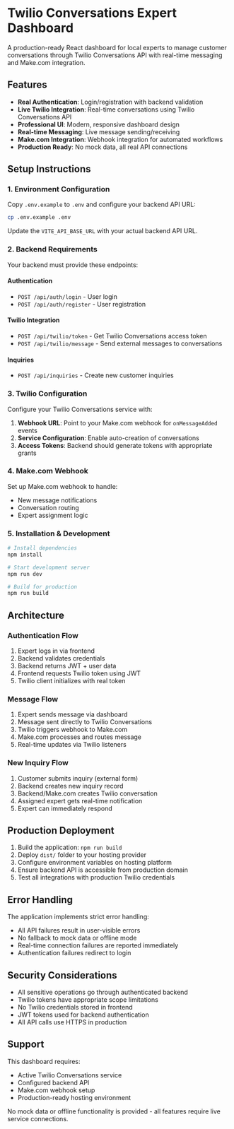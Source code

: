 # Twilio Conversations Expert Dashboard

A production-ready React dashboard for local experts to manage customer conversations through Twilio Conversations API with real-time messaging and Make.com integration.

## Features

- **Real Authentication**: Login/registration with backend validation
- **Live Twilio Integration**: Real-time conversations using Twilio Conversations API
- **Professional UI**: Modern, responsive dashboard design
- **Real-time Messaging**: Live message sending/receiving
- **Make.com Integration**: Webhook integration for automated workflows
- **Production Ready**: No mock data, all real API connections

## Setup Instructions

### 1. Environment Configuration

Copy `.env.example` to `.env` and configure your backend API URL:

```bash
cp .env.example .env
```

Update the `VITE_API_BASE_URL` with your actual backend API URL.

### 2. Backend Requirements

Your backend must provide these endpoints:

#### Authentication
- `POST /api/auth/login` - User login
- `POST /api/auth/register` - User registration

#### Twilio Integration
- `POST /api/twilio/token` - Get Twilio Conversations access token
- `POST /api/twilio/message` - Send external messages to conversations

#### Inquiries
- `POST /api/inquiries` - Create new customer inquiries

### 3. Twilio Configuration

Configure your Twilio Conversations service with:

1. **Webhook URL**: Point to your Make.com webhook for `onMessageAdded` events
2. **Service Configuration**: Enable auto-creation of conversations
3. **Access Tokens**: Backend should generate tokens with appropriate grants

### 4. Make.com Webhook

Set up Make.com webhook to handle:
- New message notifications
- Conversation routing
- Expert assignment logic

### 5. Installation & Development

```bash
# Install dependencies
npm install

# Start development server
npm run dev

# Build for production
npm run build
```

## Architecture

### Authentication Flow
1. Expert logs in via frontend
2. Backend validates credentials
3. Backend returns JWT + user data
4. Frontend requests Twilio token using JWT
5. Twilio client initializes with real token

### Message Flow
1. Expert sends message via dashboard
2. Message sent directly to Twilio Conversations
3. Twilio triggers webhook to Make.com
4. Make.com processes and routes message
5. Real-time updates via Twilio listeners

### New Inquiry Flow
1. Customer submits inquiry (external form)
2. Backend creates new inquiry record
3. Backend/Make.com creates Twilio conversation
4. Assigned expert gets real-time notification
5. Expert can immediately respond

## Production Deployment

1. Build the application: `npm run build`
2. Deploy `dist/` folder to your hosting provider
3. Configure environment variables on hosting platform
4. Ensure backend API is accessible from production domain
5. Test all integrations with production Twilio credentials

## Error Handling

The application implements strict error handling:
- All API failures result in user-visible errors
- No fallback to mock data or offline mode
- Real-time connection failures are reported immediately
- Authentication failures redirect to login

## Security Considerations

- All sensitive operations go through authenticated backend
- Twilio tokens have appropriate scope limitations
- No Twilio credentials stored in frontend
- JWT tokens used for backend authentication
- All API calls use HTTPS in production

## Support

This dashboard requires:
- Active Twilio Conversations service
- Configured backend API
- Make.com webhook setup
- Production-ready hosting environment

No mock data or offline functionality is provided - all features require live service connections.
